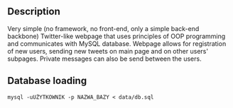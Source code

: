 ## Description

Very simple (no framework, no front-end, only a simple back-end backbone) Twitter-like webpage that uses principles of OOP programming and communicates with MySQL database. Webpage allows for registration of new users, sending new tweets on main page and on other users' subpages. Private messages can also be send between the users.

## Database loading

``mysql -uUŻYTKOWNIK -p NAZWA_BAZY < data/db.sql``
